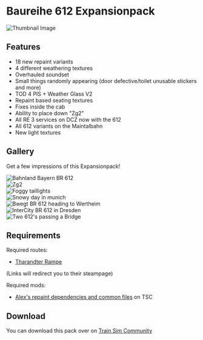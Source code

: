 # Baureihe 612 Expansionpack

![Thumbnail Image](/projects/br-612-ep/thumbnail.webp)

## Features

- 18 new repaint variants
- 4 different weathering textures
- Overhauled soundset
- Small things randomly appearing (door defective/toilet unusable stickers and more)
- TOD 4 PIS + Weather Glass V2
- Repaint based seating textures
- Fixes inside the cab
- Ability to place down "Zg2"
- All RE 3 services on DCZ now with the 612
- All 612 variants on the Maintalbahn
- New light textures

## Gallery

Get a few impressions of this Expansionpack!

<div class="zoomable">
    <img class="img-zoomable" src="/projects/br-612-ep/pic_1.webp" alt="Bahnland Bayern BR 612">
</div>
<div class="zoomable">
    <img class="img-zoomable" src="/projects/br-612-ep/pic_2.webp" alt="Zg2">
</div>
<div class="zoomable">
    <img class="img-zoomable" src="/projects/br-612-ep/pic_3.webp" alt="Foggy taillights">
</div>
<div class="zoomable">
    <img class="img-zoomable" src="/projects/br-612-ep/pic_4.webp" alt="Snowy day in munich">
</div>
<div class="zoomable">
    <img class="img-zoomable" src="/projects/br-612-ep/pic_5.webp" alt="Bwegt BR 612 heading to Wertheim">
</div>
<div class="zoomable">
    <img class="img-zoomable" src="/projects/br-612-ep/pic_6.webp" alt="InterCity BR 612 in Dresden">
</div>
<div class="zoomable">
    <img class="img-zoomable" src="/projects/br-612-ep/pic_7.webp" alt="Two 612's passing a Bridge">
</div>

## Requirements

Required routes:
- [Tharandter Rampe](https://store.steampowered.com/app/2970020/Train_Sim_World_5_Tharandter_Rampe_Dresden__Chemnitz_Route_AddOn/)

(Links will redirect you to their steampage)

Required mods:
- [Alex's repaint dependencies and common files](https://www.trainsimcommunity.com/mods/c3-train-sim-world/c19-patches/i2834-alexs-repaint-dependencies-and-common-files) on TSC

## Download

You can download this pack over on [Train Sim Community](https://www.trainsimcommunity.com/mods/c3-train-sim-world/c19-patches/i5367-br-612-expansion-pack)